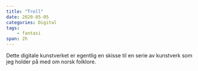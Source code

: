 ```yaml
---
title: "Troll"
date: 2020-05-05
categories: Digital
tags:
    - fantasi
span: 2h
---
```

Dette digitale kunstverket er egentlig en skisse til en serie av kunstverk som jeg holder på med om norsk folklore. 